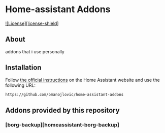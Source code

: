 # Home-assistant Addons

[![License][license-shield]](LICENSE.md)

## About

addons that i use personally

## Installation

Follow [the official instructions](https://home-assistant.io/hassio/installing_third_party_addons/) on the Home Assistant website and use the following URL:

```txt
https://github.com/bmanojlovic/home-assistant-addons
```

## Addons provided by this repository

### [borg-backup][homeassistant-borg-backup]

